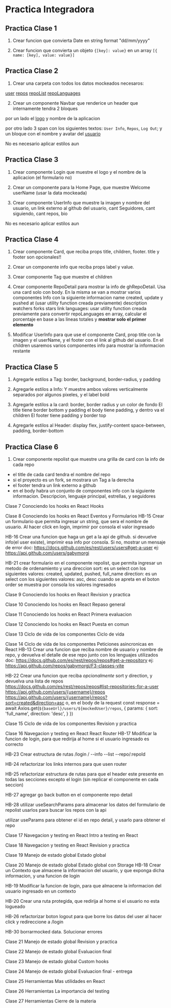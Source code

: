 # Practica Integradora

## Practica Clase 1

1. Crear funcion que convierta Date en string format "dd/mm/yyyy"

2. Crear funcion que convierta un objeto `{[key]: value}` en un array `[{ name: [key], value: value}]`

## Practica Clase 2

1. Crear una carpeta con todos los datos mockeados necesaros:

[user](https://github.com/gabymorgi/F3-classes-vite/blob/main/src/fakeApi/ghUser.json)
[repos](https://github.com/gabymorgi/F3-classes-vite/blob/main/src/fakeApi/ghRepos.json)
[repoList](https://github.com/gabymorgi/F3-classes-vite/blob/main/src/fakeApi/ghRepoDetail.json)
[repoLanguages](https://github.com/gabymorgi/F3-classes-vite/blob/main/src/fakeApi/ghLanguages.json)

2. Crear un componente Navbar que renderice un header que internamente tendra 2 bloques

por un lado el [logo](https://github.com/gabymorgi/F3-classes-vite/blob/main/public/hitbug-logo.png) y nombre de la aplicacion

por otro lado 3 span con los siguientes textos: `User Info`, `Repos`, `Log Out`; y un bloque con el nombre y avatar del [usuario](https://github.com/gabymorgi/F3-classes-vite/blob/main/src/fakeApi/ghUser.json)

No es necesario aplicar estilos aun

## Practica Clase 3

1. Crear componente Login que muestre el logo y el nombre de la aplicacion (el formulario no)

2. Crear un componente para la Home Page, que muestre Welcome userName (usar la data mockeada)

3. Crear componente UserInfo que muestre la imagen y nombre del usuario, un link externo al github del usuario, cant Seguidores, cant siguiendo, cant repos, bio

No es necesario aplicar estilos aun

## Practica Clase 4

1. Crear componente Card, que reciba props title, children, footer. title y footer son opcionales!!

2. Crear un componente info que reciba props label y value.

3. Crear componente Tag que muestre el children

4. Crear componente RepoDetail para mostrar la info de ghRepoDetail.
Usa una card solo con body. En la misma se van a mostrar varios componentes Info con la siguiente informacion
name
created, update y pushed at (usar utility function creada previamente)
description
watchers
forks
stars
link
languages: usar utility function creada previamente para convertir repoLanguages en array, calcular el porcentaje en base a las lineas totales y **mostrar solo el primer elemento**

5. Modificar UserInfo para que use el componente Card, prop title con la imagen y el userName, y el footer con el link al github del usuario. En el children usaremos varios componentes info para mostrar la informacion restante

## Practica Clase 5

1. Agregarle estilos a Tag: border, background, border-radius, y padding

2. Agregarle estilos a Info: Y muestre ambos valores verticalmente separados por algunos pixeles, y el label bold

3. Agregarle estilos a la card: border, border radius y un color de fondo
El title tiene border bottom y padding
el body tiene padding, y dentro va el children
El footer tiene padding y border top

4. Agregarle estilos al Header: display flex, justify-content space-between, padding, border-bottom

## Practica Clase 6

1. Crear componente repolist que muestre una grilla de card con la info de cada repo
- el title de cada card tendra el nombre del repo
- si el proyecto es un fork, se mostrara un Tag a la derecha
- el footer tendra un link externo a github
- en el body habra un conjunto de componentes info con la siguiente informacion. Descripcion, lenguaje principal, estrellas, y seguidores


Clase 7
Conociendo los hooks en React
Hooks


Clase 8
Conociendo los hooks en React
Eventos y Formularios
HB-15
Crear un formulario que permita ingresar un string, que sera el nombre de usuario. Al hacer click en login, imprimir por consola el valor ingresado

HB-16
Crear una funcion que haga un get a la api de github. si devuelve info(el user existe), imprimir esa info por consola. Si no, mostrar un mensaje de error
doc: https://docs.github.com/es/rest/users/users#get-a-user
ej: https://api.github.com/users/gabymorgi

HB-21
crear formulario en el componente repolist, que permita ingresar un metodo de ordenamiento y una direccion
sort: es un select con los siguientes valores: created, updated, pushed, full_name
direction: es un select con los siguientes valores: asc, desc
cuando se apreta en el boton order se muestra por consola los valores ingresados

Clase 9
Conociendo los hooks en React
Revision y practica


Clase 10
Conociendo los hooks en React
Repaso general


Clase 11
Conociendo los hooks en React
Primera evaluacion


Clase 12
Conociendo los hooks en React
Puesta en comun


Clase 13
Ciclo de vida de los componentes
Ciclo de vida


Clase 14
Ciclo de vida de los componentes
Peticiones asincronicas en React
HB-13
Crear una funcion que reciba nombre de usuario y nombre de repo, y devuelva el detalle de ese repo junto con los lenguajes utilizados
doc: https://docs.github.com/es/rest/repos/repos#get-a-repository
ej: https://api.github.com/repos/gabymorgi/F3-classes-vite

HB-22
Crear una funcion que reciba *opcionalmente* sort y direction, y devuelva una lista de repos 
https://docs.github.com/es/rest/repos/repos#list-repositories-for-a-user
https://api.github.com/users/{username}/repos
https://api.github.com/users/{username}/repos?sort=created&direction=asc
o, en el body de la request
const response = await Axios.get(`${baseUrl}/users/${mockedUser}/repos`, {
   params: {
      sort: 'full_name',
      direction: 'desc',
   }
})


Clase 15
Ciclo de vida de los componentes
Revision y practica


Clase 16
Navegacion y testing en React
React Router
HB-17
Modificar la funcion de login, para que redirija al home si el usuario ingresado es correcto

HB-23
Crear estructura de rutas
/login
/
--info
--list
--repo/:repoId

HB-24
refactorizar los links internos para que usen router

HB-25
refactorizar estructura de rutas para que el header este presente en todas las secciones excepto el login (sin replicar el componente en cada seccion)

HB-27
agregar go back button en el componente repo detail

HB-28
utilizar useSearchParams para almacenar los datos del formulario de repolist
usarlos para buscar los repos con la api

utilizar useParams para obtener el id en repo detail, y usarlo para obtener el repo

Clase 17
Navegacion y testing en React
Intro a testing en React


Clase 18
Navegacion y testing en React
Revision y practica


Clase 19
Manejo de estado global
Estado global


Clase 20
Manejo de estado global
Estado global con Storage
HB-18
Crear un Contexto que almacene la informacion del usuario, y que exponga dicha informacion, y una funcion de login

HB-19
Modificar la funcion de login, para que almacene la informacion del usuario ingresado en un contexto

HB-20
Crear una ruta protegida, que redirija al home si el usuario no esta logueado

HB-26
refactorizar boton logout para que borre los datos del user al hacer click y redireccione a /login

HB-30
borrarmocked data. Solucionar errores

Clase 21
Manejo de estado global
Revision y practica


Clase 22
Manejo de estado global
Evaluacion final


Clase 23
Manejo de estado global
Custom hooks


Clase 24
Manejo de estado global
Evaluacion final - entrega


Clase 25
Herramientas
Mas utilidades en React


Clase 26
Herramientas
La importancia del testing


Clase 27
Herramientas
Cierre de la materia



